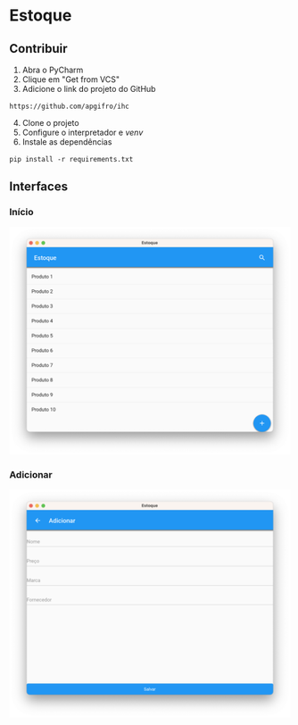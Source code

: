 # Estoque

## Contribuir

1. Abra o PyCharm
2. Clique em "Get from VCS"
3. Adicione o link do projeto do GitHub
```
https://github.com/apgifro/ihc
```
4. Clone o projeto
5. Configure o interpretador e _venv_
6. Instale as dependências
```
pip install -r requirements.txt
```

## Interfaces

### Início

![screen1](/readme/screen1.png)

### Adicionar

![screen2](/readme/screen2.png)